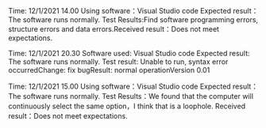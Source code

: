 
Time: 12/1/2021 14.00 
Using software：Visual Studio code
Expected result：The software runs normally.
Test Results:Find software programming errors, 
structure errors and data errors.Received result：Does not meet expectations.  

Time: 12/1/2021 20.30
Software used: Visual Studio code
Expected result: The software runs normally.
Test result: Unable to run, 
syntax error occurredChange: fix bugResult: normal operationVersion 0.01                                                      

Time: 12/1/2021 15.00 
Using software：Visual Studio code
Expected result：The software runs normally.
Test Results：We found that the computer will continuously select the same option，I think that is a loophole.
Received result：Does not meet expectations.
